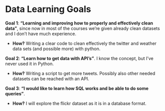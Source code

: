 # Data Learning Goals

**Goal 1**: **“Learning and improving how to properly and effectively clean data”**, since now
in most of the courses we’re given already clean datasets and I don’t have much
experience.
 * **How?** Writing a clear code to clean effectively the twitter and weather data sets
(and possible more) with python.

**Goal 2**: **“Learn how to get data with API’s”**. I know the concept, but I’ve never used it in
Python.
 * **How?** Writing a script to get more tweets. Possibly also other needed datasets
can be reached with an API.

**Goal 3**: **“I would like to learn how SQL works and be able to do some queries”**.
 * **How?** I will explore the flickr dataset as it is in a database format.
